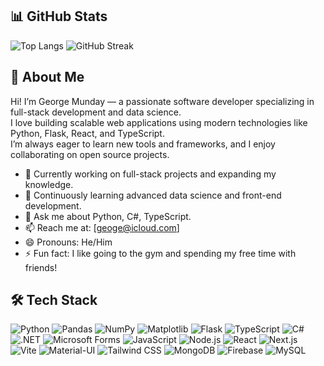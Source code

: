 ## 📊 GitHub Stats
![Top Langs](https://github-readme-stats.vercel.app/api/top-langs/?username=GeorgeMunday&layout=compact&theme=dracula&hide=html,css)
![GitHub Streak](https://github-readme-streak-stats.herokuapp.com/?user=GeorgeMunday&theme=radical)

## 👋 About Me

Hi! I’m George Munday — a passionate software developer specializing in full-stack development and data science.  
I love building scalable web applications using modern technologies like Python, Flask, React, and TypeScript.  
I’m always eager to learn new tools and frameworks, and I enjoy collaborating on open source projects.

- 🔭 Currently working on full-stack projects and expanding my knowledge.  
- 🌱 Continuously learning advanced data science and front-end development.  
- 💬 Ask me about Python, C#, TypeScript.  
- 📫 Reach me at: [geoge@icloud.com]  
- 😄 Pronouns: He/Him  
- ⚡ Fun fact: I like going to the gym and spending my free time with friends!


## 🛠️ Tech Stack

![Python](https://img.shields.io/badge/Python-3670A0?style=for-the-badge&logo=python&logoColor=ffdd54)
![Pandas](https://img.shields.io/badge/Pandas-150458?style=for-the-badge&logo=pandas&logoColor=white)
![NumPy](https://img.shields.io/badge/NumPy-013243?style=for-the-badge&logo=numpy&logoColor=white)
![Matplotlib](https://img.shields.io/badge/Matplotlib-11557C?style=for-the-badge&logo=matplotlib&logoColor=white)
![Flask](https://img.shields.io/badge/Flask-000000?style=for-the-badge&logo=flask&logoColor=white)
![TypeScript](https://img.shields.io/badge/TypeScript-007ACC?style=for-the-badge&logo=typescript&logoColor=white)
![C#](https://img.shields.io/badge/C%23-239120?style=for-the-badge&logo=c-sharp&logoColor=white)
![.NET](https://img.shields.io/badge/.NET-512BD4?style=for-the-badge&logo=dot-net&logoColor=white)
![Microsoft Forms](https://img.shields.io/badge/Microsoft_Forms-00A4EF?style=for-the-badge&logo=microsoft-office&logoColor=white)
![JavaScript](https://img.shields.io/badge/JavaScript-F7DF1E?style=for-the-badge&logo=javascript&logoColor=black)
![Node.js](https://img.shields.io/badge/Node.js-339933?style=for-the-badge&logo=node-dot-js&logoColor=white)
![React](https://img.shields.io/badge/React-20232A?style=for-the-badge&logo=react&logoColor=61DAFB)
![Next.js](https://img.shields.io/badge/Next.js-000000?style=for-the-badge&logo=nextdotjs&logoColor=white)
![Vite](https://img.shields.io/badge/Vite-646CFF?style=for-the-badge&logo=vite&logoColor=white)
![Material-UI](https://img.shields.io/badge/Material--UI-0081CB?style=for-the-badge&logo=mui&logoColor=white)
![Tailwind CSS](https://img.shields.io/badge/Tailwind_CSS-06B6D4?style=for-the-badge&logo=tailwind-css&logoColor=white)
![MongoDB](https://img.shields.io/badge/MongoDB-47A248?style=for-the-badge&logo=mongodb&logoColor=white)
![Firebase](https://img.shields.io/badge/Firebase-FFCA28?style=for-the-badge&logo=firebase&logoColor=black)
![MySQL](https://img.shields.io/badge/MySQL-4479A1?style=for-the-badge&logo=mysql&logoColor=white)
